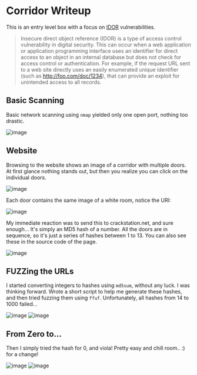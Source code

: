# Corridor Writeup
This is an entry level box with a focus on [IDOR](https://en.wikipedia.org/wiki/Insecure_direct_object_reference) vulnerabilities.
> Insecure direct object reference (IDOR) is a type of access control vulnerability in digital security. This can occur when a web application or application programming interface uses an identifier for direct access to an object in an internal database but does not check for access control or authentication. For example, if the request URL sent to a web site directly uses an easily enumerated unique identifier (such as http://foo.com/doc/1234), that can provide an exploit for unintended access to all records.

## Basic Scanning
Basic network scanning using `nmap` yielded only one open port, nothing too drastic.

![image](https://github.com/viper-n/htb_writeups/assets/83149207/5e8d6e99-3d42-4de9-9ef3-2d3fe1277e31)

## Website
Browsing to the website shows an image of a corridor with multiple doors. At first glance nothing stands out, but then you realize you can click on the individual doors.

![image](https://github.com/viper-n/htb_writeups/assets/83149207/15cc0207-7028-4a64-93a9-6beded173ca1)

Each door contains the same image of a white room, notice the URI:

![image](https://github.com/viper-n/htb_writeups/assets/83149207/ad97a32f-24b0-4061-aec0-470058b2aaf4)

My immediate reaction was to send this to crackstation.net, and sure enough... It's simply an MD5 hash of a number. All the doors are in sequence, so it's just a series of hashes between 1 to 13. You can also see these in the source code of the page.

![image](https://github.com/viper-n/htb_writeups/assets/83149207/3e0dcd1f-4f82-4dbe-bce7-c1090f2eac12)

## FUZZing the URLs
I started converting integers to hashes using `md5sum`, without any luck. I was thinking forward. Wrote a short script to help me generate these hashes, and then tried fuzzing them using `ffuf`. Unfortunately, all hashes from 14 to 1000 failed...

![image](https://github.com/viper-n/htb_writeups/assets/83149207/201ccc9b-591a-4a6a-8ac3-5e667d8eeaf5)
![image](https://github.com/viper-n/htb_writeups/assets/83149207/a30aceb9-82cf-4548-916e-e7dcc250d4c4)

## From Zero to...
Then I simply tried the hash for 0, and viola! Pretty easy and chill room.. :) for a change!

![image](https://github.com/viper-n/htb_writeups/assets/83149207/1d673c22-3719-4c8b-b0b6-3af7a6044e69)
![image](https://github.com/viper-n/htb_writeups/assets/83149207/f3c42e12-adad-4775-81b5-76021e873d1a)

